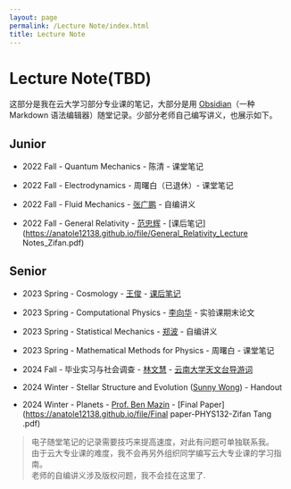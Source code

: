 ```yaml
---
layout: page
permalink: /Lecture Note/index.html
title: Lecture Note
---
```

# Lecture Note(TBD)

这部分是我在云大学习部分专业课的笔记，大部分是用 [Obsidian](https://obsidian.md/)（一种 Markdown 语法编辑器）随堂记录。少部分老师自己编写讲义，也展示如下。
## Junior
- 2022 Fall - Quantum Mechanics - 陈清 - 课堂笔记
- 2022 Fall - Electrodynamics - 周曙白（已退休）- 课堂笔记
  
- 2022 Fall - Fluid Mechanics - [张广鹏](http://www.science.ynu.edu.cn/info/1058/1090.htm) - 自编讲义
- 2022 Fall - General Relativity - [范忠辉](http://www.astro.ynu.edu.cn/info/1008/1086.htm) - [课后笔记](https://anatole12138.github.io/file/General_Relativity_Lecture Notes_Zifan.pdf)<br>

## Senior
- 2023 Spring - Cosmology - [王俊](http://www.science.ynu.edu.cn/info/1042/1108.htm) - [课后笔记](https://anatole12138.github.io/file/Cosmology_Lecture_Notes_Zifan)
- 2023 Spring - Computational Physics - [李向华](http://www.science.ynu.edu.cn/info/1058/1122.htm) - 实验课期末论文
- 2023 Spring - Statistical Mechanics - [郑波](https://person.zju.edu.cn/0001056) - 自编讲义
- 2023 Spring - Mathematical Methods for Physics - 周曙白 - 课堂笔记<br>
- 2024 Fall - 毕业实习与社会调查 - [林文慧](http://www.astro.ynu.edu.cn/info/1008/1237.htm) - [云南大学天文台导游词](https://anatole12138.github.io/file/天文台导游解说词-汤子凡-李桉锐-折慕凡.pdf)

- 2024 Winter - Stellar Structure and Evolution ([Sunny Wong](https://www.physics.ucsb.edu/people/sunny-wong)) - Handout
- 2024 Winter - Planets - [Prof. Ben Mazin](https://www.physics.ucsb.edu/people/benjamin-mazin) - [Final Paper](https://anatole12138.github.io/file/Final paper-PHYS132-Zifan Tang .pdf)<br>

>电子随堂笔记的记录需要技巧来提高速度，对此有问题可单独联系我。<br>
>由于云大专业课的难度，我不会再另外组织同学编写云大专业课的学习指南。<br>
>老师的自编讲义涉及版权问题，我不会挂在这里了.
